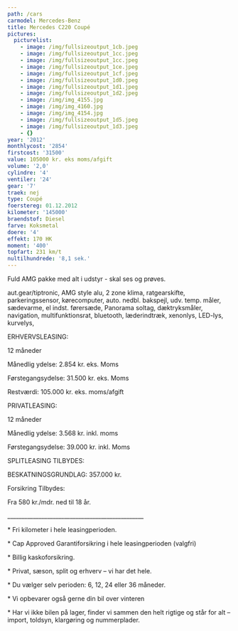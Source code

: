 ```yaml
---
path: /cars
carmodel: Mercedes-Benz
title: Mercedes C220 Coupé
pictures:
  picturelist:
    - image: /img/fullsizeoutput_1cb.jpeg
    - image: /img/fullsizeoutput_1cc.jpeg
    - image: /img/fullsizeoutput_1cc.jpeg
    - image: /img/fullsizeoutput_1ce.jpeg
    - image: /img/fullsizeoutput_1cf.jpeg
    - image: /img/fullsizeoutput_1d0.jpeg
    - image: /img/fullsizeoutput_1d1.jpeg
    - image: /img/fullsizeoutput_1d2.jpeg
    - image: /img/img_4155.jpg
    - image: /img/img_4160.jpg
    - image: /img/img_4154.jpg
    - image: /img/fullsizeoutput_1d5.jpeg
    - image: /img/fullsizeoutput_1d3.jpeg
    - {}
year: '2012'
monthlycost: '2854'
firstcost: '31500'
value: 105000 kr. eks moms/afgift
volume: '2,0'
cylindre: '4'
ventiler: '24'
gear: '7'
traek: nej
type: Coupé
foerstereg: 01.12.2012
kilometer: '145000'
braendstof: Diesel
farve: Koksmetal
doere: '4'
effekt: 170 HK
moment: '400'
topfart: 231 km/t
nultilhundrede: '8,1 sek.'
---
```

Fuld AMG pakke med alt i udstyr - skal ses og prøves. 

aut.gear/tiptronic, AMG style alu, 2 zone klima, ratgearskifte, parkeringssensor, kørecomputer, auto. nedbl. bakspejl, udv. temp. måler, sædevarme, el indst. førersæde, Panorama soltag, dæktryksmåler, navigation, multifunktionsrat, bluetooth, læderindtræk, xenonlys, LED-lys, kurvelys, 

 ERHVERVSLEASING:

 12 måneder 

 Månedlig ydelse: 2.854 kr. eks. Moms

 Førstegangsydelse: 31.500 kr. eks. Moms

 Restværdi: 105.000 kr. eks. moms/afgift



 PRIVATLEASING:

 12 måneder

 Månedlig ydelse: 3.568 kr. inkl. moms

 Førstegangsydelse: 39.000 kr. inkl. Moms

 SPLITLEASING TILBYDES:

 BESKATNINGSGRUNDLAG: 357.000 kr. 

 Forsikring Tilbydes:

 Fra 580 kr./mdr. ned til 18 år.

\_\_\_\_\_\_\_\_\_\_\_\_\_\_\_\_\_\_\_\_\_\_\_\_\_\_\_\_\_\_\_\_\_\_\_\_\_\_\_\_\_\_\_\_\_\_\_\_

\* Fri kilometer i hele leasingperioden.

\* Cap Approved Garantiforsikring i hele leasingperioden (valgfri)

\* Billig kaskoforsikring.

\* Privat, sæson, split og erhverv – vi har det hele.

\* Du vælger selv perioden: 6, 12, 24 eller 36 måneder.

\* Vi opbevarer også gerne din bil over vinteren

\* Har vi ikke bilen på lager, finder vi sammen den helt rigtige og står for alt – import, toldsyn, klargøring og nummerplader.
